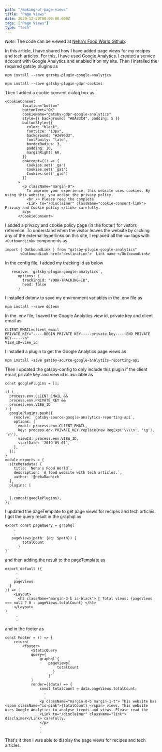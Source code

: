 ```yaml
---
path: "/making-of-page-views"
title: "Page Views"
date: 2020-12-29T00:00:00.000Z
tags: ["Page Views"]
type: "tech"
---
```

*Note:* The code can be viewed at <a href="https://github.com/NehaDadhich/nehasFoodWorld" target="_blank" rel="noopener noreferrer" class="link">  Neha's Food World Github</a>.

In this article, I have shared how I have added page views for my recipes and tech articles. For this, I have used Google Analytics. I created a service account with Google Analytics and enabled it on my site. Then I installed the required gatsby plugins as 

```
npm install --save gatsby-plugin-google-analytics
```

```
npm install --save gatsby-plugin-gdpr-cookies
```

Then I added a cookie consent dialog box as

```Javascript{numberLines: true}
<CookieConsent
        location="bottom"
        buttonText="OK"
        cookieName="gatsby-gdpr-google-analytics"
        style={{ background: "#BA83C4", padding: 5 }}
        buttonStyle={{
          color: "black",
          fontSize: "13px",
          background: "#2e96d3",
          fontFamily: "lato",
          borderRadius: 3,
          padding: 10,
          marginRight: 60,
        }}
        onAccept={() => {
          Cookies.set('_ga')
          Cookies.set('_gat')
          Cookies.set('_gid')
        }}
      >
        <p className="margin-0">
          To improve your experience, this website uses cookies. By using this website, you accept the privacy policy.
          <br /> Please read the complete
          <Link to="/disclaimer" className="cookie-consent-link"> Privacy and Cookie policy </Link> carefully. 
        </p>
      </CookieConsent>
```
I added a privacy and cookie policy page (in the footer) for vistors reference. To understand when the visitor leaves the website by clicking any of the external hyperlinks on this site, I replaced all the ```<a>``` tags with ```<OutboundLink>``` components as 

```Javascript{numberLines: true}
import { OutboundLink } from "gatsby-plugin-google-analytics"
       <OutboundLink href="destination">  Link name </OutboundLink>
```
In the config file, I added my tracking id as below 

```Javascript{numberLines: true}
   resolve: `gatsby-plugin-google-analytics`,
      options: {
        trackingId: "YOUR-TRACKING-ID",
        head: false
      }
```
I installed dotenv to save my environment variables in the .env file as 
```
npm install --save dotenv
```
In the .env file, I saved the Google Analytics view id, private key and client email as

```
CLIENT_EMAIL=client_email
PRIVATE_KEY="-----BEGIN PRIVATE KEY-----private_key-----END PRIVATE KEY-----\n"
VIEW_ID=view_id
```

I installed a plugin to get the Google Analytics page views as 

```
npm install -save gatsby-source-google-analytics-reporting-api
```

Then I updated the gatsby-config to only include this plugin if the client email, private key and view id is available as

```Javascript{numberLines: true}
const googlePlugins = [];

if (
  process.env.CLIENT_EMAIL &&
  process.env.PRIVATE_KEY &&
  process.env.VIEW_ID
) {
  googlePlugins.push({
    resolve: `gatsby-source-google-analytics-reporting-api`,
    options: {
      email: process.env.CLIENT_EMAIL,
      key: process.env.PRIVATE_KEY.replace(new RegExp('\\\\n', '\g'), '\n'),
      viewId: process.env.VIEW_ID,
      startDate: `2019-09-01`,
    },
  });
}
module.exports = {
  siteMetadata: {
    title: `Neha's Food World`,
    description: `A food website with tech articles.`,
    author: `@nehaDadhich`
  },
  plugins: [
      .
      .
  ].concat(googlePlugins),
};
```

I updated the pageTemplate to get page views for recipes and tech articles. I got the query result in the graphql as

```Javascript{numberLines: true}
export const pageQuery = graphql`
    .
    .
   pageViews(path: {eq: $path}) {
        totalCount
      }
}`
```
and then adding the result to the pageTemplate as 

```Javascript{numberLines: true}
export default ({
     .
     .
    pageViews
  }
}) => (
    <Layout>
      <h5 className="margin-3-b is-black"> 👀 Total views: {pageViews === null ? 0 : pageViews.totalCount} </h5>
    </Layout>
)
     .
     .
```
and in the footer as 

```Javascript{numberLines: true}
const Footer = () => {
    return(
        <footer>
            <StaticQuery 
            query={
                graphql`{
                    pageViews{
                        totalCount
                      }
                    }`
            }
            render={(data) => {
                const totalCount = data.pageViews.totalCount;
                  .
                  .
                <p className="margin-0-b margin-1-t"> This website has <span className="is-pink">{totalCount} </span> views. This website uses Google Analytics to analyse trends and views. Please read the 
                <Link to="/disclaimer" className="link"> disclaimer</Link> carefully.
                </p>
                .
                .
```
That's it then I was able to display the page views for recipes and tech articles.


